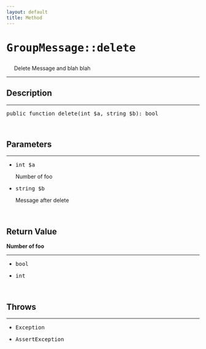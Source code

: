 ```yaml
---
layout: default
title: Method
---
```

<h1 style="font-weight: bold;">
  <pre>GroupMessage::delete</pre>
</h1>
<span style="padding: 20px;">Delete Message and blah blah</span>
<hr>
<div class="context">
  <h2>Description</h2>
  <hr>
  <pre>public function delete(int $a, string $b): bool</pre>
</div>
<br>
<div class="context">
  <h2>Parameters</h2>
  <hr>
  <ul>
    <li>
      <pre>int $a</pre> <span>Number of foo</span>
    </li>
    <li>
      <pre>string $b</pre> <span>Message after delete</span>
    </li>
  </ul>
</div>
<br>
<div class="context">
  <h2>Return Value</h2>
  <b>Number of foo</b>
  <hr>
  <ul>
    <li>
      <pre>bool</pre>
    </li>
    <li>
      <pre>int</pre>
    </li>
  </ul>
</div>
<br>
<div class="context">
  <h2>Throws</h2>
  <hr>
  <ul>
    <li>
      <pre>Exception</pre>
    </li>
    <li>
      <pre>AssertException</pre>
    </li>
  </ul>
</div>
